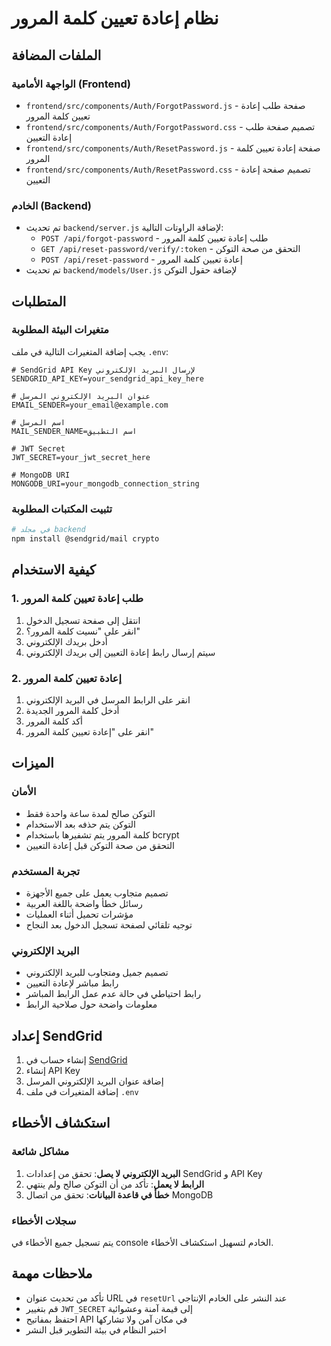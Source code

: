 # نظام إعادة تعيين كلمة المرور

## الملفات المضافة

### الواجهة الأمامية (Frontend)
- `frontend/src/components/Auth/ForgotPassword.js` - صفحة طلب إعادة تعيين كلمة المرور
- `frontend/src/components/Auth/ForgotPassword.css` - تصميم صفحة طلب إعادة التعيين
- `frontend/src/components/Auth/ResetPassword.js` - صفحة إعادة تعيين كلمة المرور
- `frontend/src/components/Auth/ResetPassword.css` - تصميم صفحة إعادة التعيين

### الخادم (Backend)
- تم تحديث `backend/server.js` لإضافة الراوتات التالية:
  - `POST /api/forgot-password` - طلب إعادة تعيين كلمة المرور
  - `GET /api/reset-password/verify/:token` - التحقق من صحة التوكن
  - `POST /api/reset-password` - إعادة تعيين كلمة المرور
- تم تحديث `backend/models/User.js` لإضافة حقول التوكن

## المتطلبات

### متغيرات البيئة المطلوبة
يجب إضافة المتغيرات التالية في ملف `.env`:

```env
# SendGrid API Key لإرسال البريد الإلكتروني
SENDGRID_API_KEY=your_sendgrid_api_key_here

# عنوان البريد الإلكتروني المرسل
EMAIL_SENDER=your_email@example.com

# اسم المرسل
MAIL_SENDER_NAME=اسم التطبيق

# JWT Secret
JWT_SECRET=your_jwt_secret_here

# MongoDB URI
MONGODB_URI=your_mongodb_connection_string
```

### تثبيت المكتبات المطلوبة
```bash
# في مجلد backend
npm install @sendgrid/mail crypto
```

## كيفية الاستخدام

### 1. طلب إعادة تعيين كلمة المرور
1. انتقل إلى صفحة تسجيل الدخول
2. انقر على "نسيت كلمة المرور؟"
3. أدخل بريدك الإلكتروني
4. سيتم إرسال رابط إعادة التعيين إلى بريدك الإلكتروني

### 2. إعادة تعيين كلمة المرور
1. انقر على الرابط المرسل في البريد الإلكتروني
2. أدخل كلمة المرور الجديدة
3. أكد كلمة المرور
4. انقر على "إعادة تعيين كلمة المرور"

## الميزات

### الأمان
- التوكن صالح لمدة ساعة واحدة فقط
- التوكن يتم حذفه بعد الاستخدام
- كلمة المرور يتم تشفيرها باستخدام bcrypt
- التحقق من صحة التوكن قبل إعادة التعيين

### تجربة المستخدم
- تصميم متجاوب يعمل على جميع الأجهزة
- رسائل خطأ واضحة باللغة العربية
- مؤشرات تحميل أثناء العمليات
- توجيه تلقائي لصفحة تسجيل الدخول بعد النجاح

### البريد الإلكتروني
- تصميم جميل ومتجاوب للبريد الإلكتروني
- رابط مباشر لإعادة التعيين
- رابط احتياطي في حالة عدم عمل الرابط المباشر
- معلومات واضحة حول صلاحية الرابط

## إعداد SendGrid

1. إنشاء حساب في [SendGrid](https://sendgrid.com/)
2. إنشاء API Key
3. إضافة عنوان البريد الإلكتروني المرسل
4. إضافة المتغيرات في ملف `.env`

## استكشاف الأخطاء

### مشاكل شائعة
1. **البريد الإلكتروني لا يصل**: تحقق من إعدادات SendGrid و API Key
2. **الرابط لا يعمل**: تأكد من أن التوكن صالح ولم ينتهي
3. **خطأ في قاعدة البيانات**: تحقق من اتصال MongoDB

### سجلات الأخطاء
يتم تسجيل جميع الأخطاء في console الخادم لتسهيل استكشاف الأخطاء.

## ملاحظات مهمة

- تأكد من تحديث عنوان URL في `resetUrl` عند النشر على الخادم الإنتاجي
- قم بتغيير `JWT_SECRET` إلى قيمة آمنة وعشوائية
- احتفظ بمفاتيح API في مكان آمن ولا تشاركها
- اختبر النظام في بيئة التطوير قبل النشر 